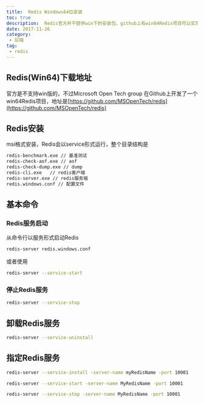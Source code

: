 ```yaml
---
title:  Redis Windows64位安装
toc: true
description:  Redis官方并不提供win下的安装包，github上有win64Redis项目可以实现redis在win下的使用。
date: 2017-11-26
category: 
 - 后端
tag:
 - redis
---
```


## Redis(Win64)下载地址
官方是不支持win版的，不过Microsoft Open Tech group 在Github上开发了一个win64Redis项目，地址是[https://github.com/MSOpenTech/redis](https://github.com/MSOpenTech/redis)

## Redis安装
msi格式安装，Redis会以service形式运行，整个目录结构是
```bash
redis-benchmark.exe // 基准测试
redis-check-aof.exe // aof
redis-check-dump.exe // dump 
redis-cli.exe   // redis客户端
redis-server.exe // redis服务端
redis.windows.conf // 配置文件
```

## 基本命令
### Redis服务启动
从命令行以服务形式启动Redis
```bash
redis-server redis.windows.conf
```

或者使用
```bash
redis-server --service-start
```

### 停止Redis服务
```bash
redis-server --service-stop
```

## 卸载Redis服务
```bash
redis-server --service-uninstall
```

## 指定Redis服务
```bash
redis-server --service-install -server-name myRedisName -port 10001

redis-server --service-start -server-name MyRedisName -port 10001

redis-server --service-stop -server-name MyRedisName -port 10001
```